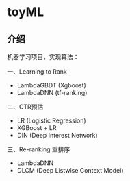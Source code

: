 # toyML

## 介绍

机器学习项目，实现算法：

一、Learning to Rank

- LambdaGBDT (Xgboost)
- LambdaDNN (tf-ranking)

二、CTR预估

- LR (Logistic Regression)
- XGBoost + LR
- DIN (Deep Interest Network)

三、Re-ranking 重排序
- LambdaDNN
- DLCM (Deep Listwise Context Model)







